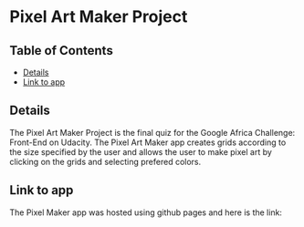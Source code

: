 # Pixel Art Maker Project

## Table of Contents

* [Details](#details)
* [Link to app](#link)

## Details

The Pixel Art Maker Project is the final quiz for the Google Africa Challenge: Front-End on Udacity. 
The Pixel Art Maker app creates grids according to the size specified by the user and allows the user to make pixel art by clicking on the grids and selecting prefered colors.

## Link to app

The Pixel Maker app was hosted using github pages and here is the link: 
